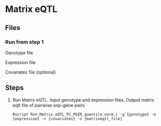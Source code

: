 # Matrix eQTL

 ## Files
 
 ### Run from step 1
 Genotype file
 
 Expression file
 
 Covariates file (optional)
 
 ## Steps
1. Run Matrix eQTL. Input genotype and expression files. Output matrix eqtl file of pairwise snp-gene pairs
   ```
   Rscript Run_Matrix_eQTL_PC_PEER_quantile_norm.r -g {genotype} -e {expression} -c {covariates} -o {matrixeqtl_file}
   ```
